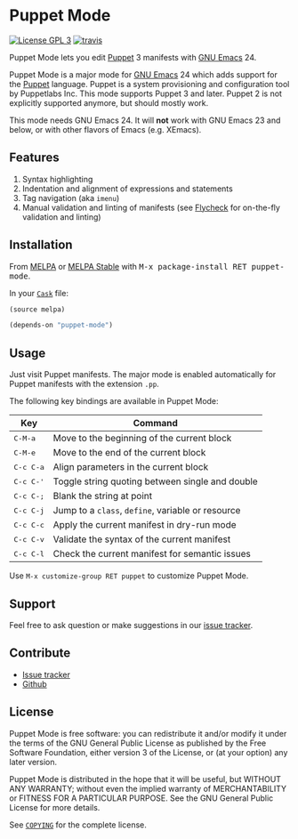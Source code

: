 Puppet Mode
===========

[![License GPL 3][badge-license]][copying]
[![travis][badge-travis]][travis]

Puppet Mode lets you edit [Puppet][] 3 manifests with [GNU Emacs][] 24.

Puppet Mode is a major mode for [GNU Emacs][] 24 which adds support for the
[Puppet][] language.  Puppet is a system provisioning and configuration tool by
Puppetlabs Inc.  This mode supports Puppet 3 and later.  Puppet 2 is not
explicitly supported anymore, but should mostly work.

This mode needs GNU Emacs 24.  It will **not** work with GNU Emacs 23 and below,
or with other flavors of Emacs (e.g. XEmacs).

Features
--------

1. Syntax highlighting
2. Indentation and alignment of expressions and statements
3. Tag navigation (aka `imenu`)
4. Manual validation and linting of manifests (see [Flycheck][] for on-the-fly
   validation and linting)

Installation
------------

From [MELPA][] or [MELPA Stable][] with <kbd>M-x package-install RET
puppet-mode</kbd>.

In your [`Cask`][cask] file:

```el
(source melpa)

(depends-on "puppet-mode")
```

Usage
-----

Just visit Puppet manifests.  The major mode is enabled automatically for Puppet
manifests with the extension `.pp`.

The following key bindings are available in Puppet Mode:

Key                | Command
-------------------|--------------------------------------------------
<kbd>C-M-a</kbd>   | Move to the beginning of the current block
<kbd>C-M-e</kbd>   | Move to the end of the current block
<kbd>C-c C-a</kbd> | Align parameters in the current block
<kbd>C-c C-'</kbd> | Toggle string quoting between single and double
<kbd>C-c C-;</kbd> | Blank the string at point
<kbd>C-c C-j</kbd> | Jump to a `class`, `define`, variable or resource
<kbd>C-c C-c</kbd> | Apply the current manifest in dry-run mode
<kbd>C-c C-v</kbd> | Validate the syntax of the current manifest
<kbd>C-c C-l</kbd> | Check the current manifest for semantic issues


Use `M-x customize-group RET puppet` to customize Puppet Mode.

Support
-------

Feel free to ask question or make suggestions in our [issue tracker][].

Contribute
----------

- [Issue tracker][]
- [Github][]

License
-------

Puppet Mode is free software: you can redistribute it and/or modify it under the
terms of the GNU General Public License as published by the Free Software
Foundation, either version 3 of the License, or (at your option) any later
version.

Puppet Mode is distributed in the hope that it will be useful, but WITHOUT ANY
WARRANTY; without even the implied warranty of MERCHANTABILITY or FITNESS FOR A
PARTICULAR PURPOSE.  See the GNU General Public License for more details.

See [`COPYING`][copying] for the complete license.

[badge-license]: https://img.shields.io/badge/license-GPL_3-green.svg
[COPYING]: https://github.com/voxpupuli/puppet-mode/blob/master/COPYING
[travis]: https://travis-ci.org/voxpupuli/puppet-mode
[badge-travis]: https://travis-ci.org/voxpupuli/puppet-mode.svg?branch=master
[Puppet]: http://docs.puppetlabs.com/
[GNU Emacs]: https://www.gnu.org/software/emacs/
[Flycheck]: http://flycheck.readthedocs.org/en/latest/
[MELPA]: http://melpa.milkbox.net/
[MELPA Stable]: http://melpa-stable.milkbox.net/
[Cask]: http://cask.github.io/
[Issue tracker]: https://github.com/voxpupuli/puppet-mode/issues
[Github]: https://github.com/voxpupuli/puppet-mode
